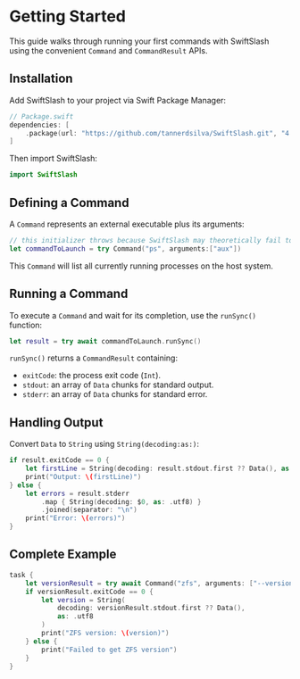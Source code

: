 # Getting Started

This guide walks through running your first commands with SwiftSlash using the convenient `Command` and `CommandResult` APIs.

## Installation

Add SwiftSlash to your project via Swift Package Manager:

```swift
// Package.swift
dependencies: [
    .package(url: "https://github.com/tannerdsilva/SwiftSlash.git", "4.0.0"..<"5.0.0"),
]
```

Then import SwiftSlash:

```swift
import SwiftSlash
```

## Defining a Command

A `Command` represents an external executable plus its arguments:

```swift
// this initializer throws because SwiftSlash may theoretically fail to find the "ps" executable
let commandToLaunch = try Command("ps", arguments:["aux"])
```

This `Command` will list all currently running processes on the host system.

## Running a Command

To execute a `Command` and wait for its completion, use the `runSync()` function:

```swift
let result = try await commandToLaunch.runSync()
```

`runSync()` returns a `CommandResult` containing:

* `exitCode`: the process exit code (`Int`).
* `stdout`: an array of `Data` chunks for standard output.
* `stderr`: an array of `Data` chunks for standard error.

## Handling Output

Convert `Data` to `String` using `String(decoding:as:)`:

```swift
if result.exitCode == 0 {
    let firstLine = String(decoding: result.stdout.first ?? Data(), as: .utf8)
    print("Output: \(firstLine)")
} else {
    let errors = result.stderr
        .map { String(decoding: $0, as: .utf8) }
        .joined(separator: "\n")
    print("Error: \(errors)")
}
```

## Complete Example

```swift
task {
    let versionResult = try await Command("zfs", arguments: ["--version"]).runSync()
    if versionResult.exitCode == 0 {
        let version = String(
            decoding: versionResult.stdout.first ?? Data(),
            as: .utf8
        )
        print("ZFS version: \(version)")
    } else {
        print("Failed to get ZFS version")
    }
}
```
